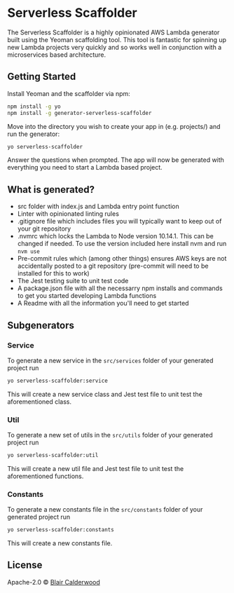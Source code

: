 # Serverless Scaffolder

The Serverless Scaffolder is a highly opinionated AWS Lambda generator built using the Yeoman scaffolding tool. This tool is fantastic for spinning up new Lambda projects very quickly and so works well in conjunction with a microservices based architecture.

## Getting Started

Install Yeoman and the scaffolder via npm:

```bash
npm install -g yo
npm install -g generator-serverless-scaffolder
```

Move into the directory you wish to create your app in (e.g. projects/) and run the generator:

```bash
yo serverless-scaffolder
```

Answer the questions when prompted. The app will now be generated with everything you need to start a Lambda based project.

## What is generated?

- src folder with index.js and Lambda entry point function
- Linter with opinionated linting rules
- .gitignore file which includes files you will typically want to keep out of your git repository
- .nvmrc which locks the Lambda to Node version 10.14.1. This can be changed if needed. To use the version included here install nvm and run `nvm use`
- Pre-commit rules which (among other things) ensures AWS keys are not accidentally posted to a git repository (pre-commit will need to be installed for this to work)
- The Jest testing suite to unit test code
- A package.json file with all the necessarry npm installs and commands to get you started developing Lambda functions
- A Readme with all the information you'll need to get started

## Subgenerators

### Service

To generate a new service in the `src/services` folder of your generated project run

```bash
yo serverless-scaffolder:service
```

This will create a new service class and Jest test file to unit test the aforementioned class.

### Util

To generate a new set of utils in the `src/utils` folder of your generated project run

```bash
yo serverless-scaffolder:util
```

This will create a new util file and Jest test file to unit test the aforementioned functions.

### Constants

To generate a new constants file in the `src/constants` folder of your generated project run

```bash
yo serverless-scaffolder:constants
```

This will create a new constants file.

## License

Apache-2.0 © [Blair Calderwood](https://github.com/blaircalderwood)
